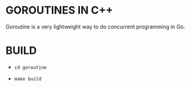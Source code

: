 # GOROUTINES IN C++

Goroutine is a very lightweight way to do concurrent programming in Go.

# BUILD

- `cd goroutine`

- `make build`

